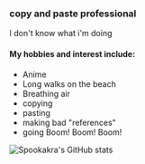 ### copy and paste professional
I don't know what i'm doing 


#### My hobbies and interest include:
- Anime 
- Long walks on the beach
- Breathing air 
- copying
- pasting
- making bad "references"
- going Boom! Boom! Boom!



![Spookakra's GitHub stats](https://github-readme-stats.vercel.app/api?username=Spookakra&show_icons=true&theme=frog_prince)


